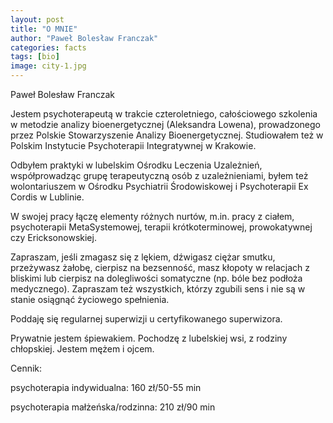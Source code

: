 ```yaml
---
layout: post
title: "O MNIE"
author: "Paweł Bolesław Franczak"
categories: facts
tags: [bio]
image: city-1.jpg
---
```

Paweł Bolesław Franczak

Jestem psychoterapeutą w trakcie czteroletniego, całościowego szkolenia w metodzie analizy bioenergetycznej (Aleksandra Lowena), prowadzonego przez Polskie Stowarzyszenie Analizy Bioenergetycznej. Studiowałem też w Polskim Instytucie Psychoterapii Integratywnej w Krakowie.

Odbyłem praktyki w lubelskim Ośrodku Leczenia Uzależnień, współprowadząc grupę terapeutyczną osób z uzależnieniami, byłem też wolontariuszem w Ośrodku Psychiatrii Środowiskowej i Psychoterapii Ex Cordis w Lublinie. 

W swojej pracy łączę elementy różnych nurtów, m.in. pracy z ciałem, psychoterapii MetaSystemowej, terapii krótkoterminowej, prowokatywnej czy Ericksonowskiej.

Zapraszam, jeśli zmagasz się z lękiem, dźwigasz ciężar smutku, przeżywasz żałobę, cierpisz na bezsenność, masz kłopoty w relacjach z bliskimi lub cierpisz na dolegliwości somatyczne (np. bóle bez podłoża medycznego). Zapraszam też wszystkich, którzy zgubili sens i nie są w stanie osiągnąć życiowego spełnienia. 

Poddaję się regularnej superwizji u certyfikowanego superwizora.

Prywatnie jestem śpiewakiem. Pochodzę z lubelskiej wsi, z rodziny chłopskiej. Jestem mężem i ojcem.

Cennik:

psychoterapia indywidualna: 160 zł/50-55 min

psychoterapia małżeńska/rodzinna: 210 zł/90 min
